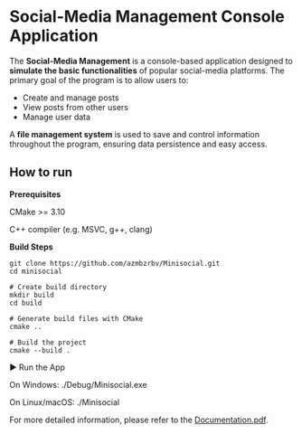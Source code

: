 # Social-Media Management Console Application

The **Social-Media Management** is a console-based application designed to **simulate the basic functionalities** of popular social-media platforms. The primary goal of the program is to allow users to:

- Create and manage posts
- View posts from other users
- Manage user data

A **file management system** is used to save and control information throughout the program, ensuring data persistence and easy access.

**How to run**
--
**Prerequisites**


CMake >= 3.10

C++ compiler (e.g. MSVC, g++, clang)

**Build Steps**


```# Clone the repo
git clone https://github.com/azmbzrbv/Minisocial.git
cd minisocial

# Create build directory
mkdir build
cd build

# Generate build files with CMake
cmake ..

# Build the project
cmake --build .
```

▶️ Run the App

On Windows: ./Debug/Minisocial.exe


On Linux/macOS: ./Minisocial

For more detailed information, please refer to the [Documentation.pdf](https://github.com/user-attachments/files/17423113/Documentaion.pdf).

